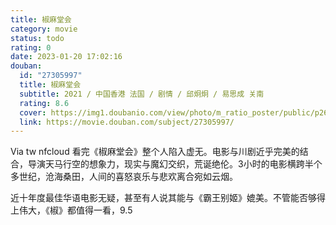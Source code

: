 ```yaml
---
title: 椒麻堂会
category: movie
status: todo
rating: 0
date: 2023-01-20 17:02:16
douban:
  id: "27305997"
  title: 椒麻堂会
  subtitle: 2021 / 中国香港 法国 / 剧情 / 邱炯炯 / 易思成 关南
  rating: 8.6
  cover: https://img1.doubanio.com/view/photo/m_ratio_poster/public/p2666413657.jpg
  link: https://movie.douban.com/subject/27305997/
---
```


Via tw nfcloud 看完《椒麻堂会》整个人陷入虚无。电影与川剧近乎完美的结合，导演天马行空的想象力，现实与魔幻交织，荒诞绝伦。3小时的电影横跨半个多世纪，沧海桑田，人间的喜怒哀乐与悲欢离合宛如云烟。

近十年度最佳华语电影无疑，甚至有人说其能与《霸王别姬》媲美。不管能否够得上伟大，《椒》都值得一看，9.5
